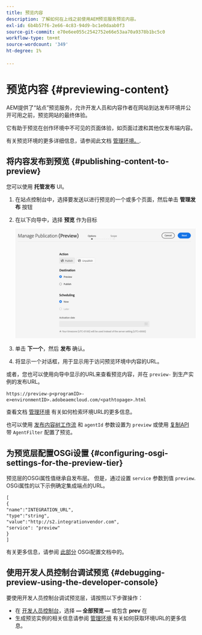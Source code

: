 ```yaml
---
title: 预览内容
description: 了解如何在上线之前使用AEM预览服务预览内容。
exl-id: 6b4b57f6-2e66-4c83-94d9-bc1e0daab0f3
source-git-commit: e70e6ee055c2542752e66e53aa70a9378b1bc5c0
workflow-type: tm+mt
source-wordcount: '349'
ht-degree: 1%

---
```



# 预览内容 {#previewing-content}

AEM提供了“站点”预览服务，允许开发人员和内容作者在网站到达发布环境并公开可用之前，预览网站的最终体验。

它有助于预览在创作环境中不可见的页面体验，如页面过渡和其他仅发布端内容。

有关预览环境的更多详细信息，请参阅此文档 [管理环境。](/help/implementing/cloud-manager/manage-environments.md#access-preview-service).

## 将内容发布到预览 {#publishing-content-to-preview}

您可以使用 **托管发布** UI。

1. 在站点控制台中，选择要发送以进行预览的一个或多个页面，然后单击 **管理发布** 按钮
1. 在以下向导中，选择 **预览** 作为目标

   ![托管出版物](/help/sites-cloud/authoring/assets/previewmanagedpublication.png)

1. 单击 **下一个**，然后 **发布** 确认。

1. 将显示一个对话框，用于显示用于访问预览环境中内容的URL。


或者，您也可以使用向导中显示的URL来查看预览内容，并在 `preview-` 到生产实例的发布URL。

```
https://preview-p<programID>-e>environmentID>.adobeaemcloud.com/<pathtopage>.html
```

查看文档 [管理环境](/help/implementing/cloud-manager/manage-environments.md) 有关如何检索环境URL的更多信息。

也可以使用 [发布内容树工作流](/help/operations/replication.md#publish-content-tree-workflow) 和 `agentId` 参数设置为 `preview` 或使用 [复制API](/help/operations/replication.md#replication-api) 带 `AgentFilter` 配置了预览。

## 为预览层配置OSGi设置 {#configuring-osgi-settings-for-the-preview-tier}

预览层的OSGi属性值继承自发布层。 但是，通过设置 `service` 参数到值 `preview`. OSGi属性的以下示例确定集成端点的URL。

```
[
{
"name":"INTEGRATION_URL",
"type":"string",
"value":"http://s2.integrationvendor.com",
"service": "preview"
}
]
```

有关更多信息，请参阅 [此部分](/help/implementing/deploying/configuring-osgi.md#author-vs-publish-configuration) OSGi配置文档中的。

## 使用开发人员控制台调试预览 {#debugging-preview-using-the-developer-console}

要使用开发人员控制台调试预览层，请按照以下步骤操作：

* 在 [开发人员控制台](/help/implementing/developing/introduction/development-guidelines.md#aem-as-a-cloud-service-development-tools)，选择 **— 全部预览 —** 或包含 **prev** 在
* 生成预览实例的相关信息请参阅 [管理环境](/help/implementing/cloud-manager/manage-environments.md) 有关如何获取环境URL的更多信息。
